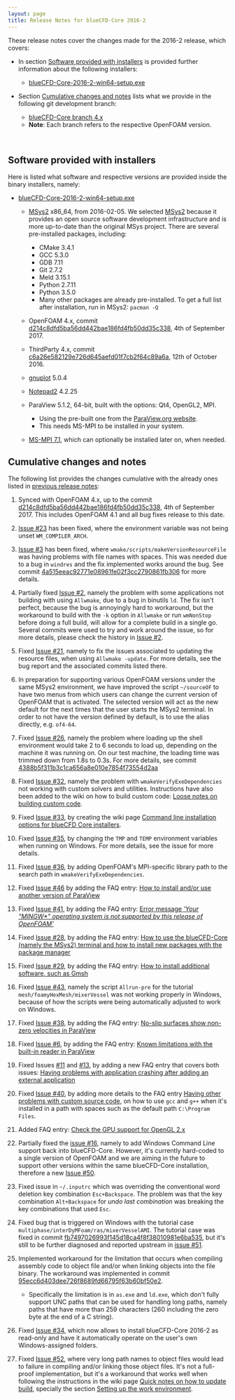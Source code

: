 ```yaml
---
layout: page
title: Release Notes for blueCFD-Core 2016-2
---
```


These release notes cover the changes made for the 2016-2 release, which covers:

  * In section [Software provided with installers](#software-provided-with-installers)
  is provided further information about the following installers:
  
      * [blueCFD-Core-2016-2-win64-setup.exe](https://github.com/blueCFD/Core/releases/tag/blueCFD-Core-2016-2)

  * Section [Cumulative changes and notes](#cumulative-changes-and-notes)
  lists what we provide in the following git development branch:

      * [blueCFD-Core branch 4.x](https://github.com/blueCFD/OpenFOAM-dev/tree/blueCFD-Core-4.x)
      * **Note**: Each branch refers to the respective OpenFOAM version.

<br>

## Software provided with installers

Here is listed what software and respective versions are provided inside the
binary installers, namely:

  * [blueCFD-Core-2016-2-win64-setup.exe](https://github.com/blueCFD/Core/releases/tag/blueCFD-Core-2016-2)

      * [MSys2](http://msys2.github.io/) x86_64, from 2016-02-05.
      We selected [MSys2](http://msys2.github.io/) because it provides an open
      source software development infrastructure and is more up-to-date than
      the original MSys project. There are several pre-installed packages,
      including:
          * CMake 3.4.1
          * GCC 5.3.0
          * GDB 7.11
          * Git 2.7.2
          * Meld 3.15.1
          * Python 2.7.11
          * Python 3.5.0
          * Many other packages are already pre-installed. To get a full list
          after installation, run in MSys2: `pacman -Q`

      * OpenFOAM 4.x, commit
      [d214c8dfd5ba56dd442bae186fd4fb50dd35c338](https://github.com/OpenFOAM/OpenFOAM-4.x/commits/d214c8dfd5ba56dd442bae186fd4fb50dd35c338),
      4th of September 2017.

      * ThirdParty 4.x, commit
      [c6a26e582129e726d645aefd01f7cb2f64c89a6a](https://github.com/OpenFOAM/ThirdParty-4.x/commits/c6a26e582129e726d645aefd01f7cb2f64c89a6a),
      12th of October 2016.

      * [gnuplot](https://sourceforge.net/projects/gnuplot/files/gnuplot/5.0.4/) 5.0.4

      * [Notepad2](http://www.flos-freeware.ch/notepad2.html) 4.2.25

      * ParaView 5.1.2, 64-bit, built with the options: Qt4, OpenGL2, MPI.
          * Using the pre-built one from the [ParaView.org website](http://www.paraview.org/download/).
          * This needs MS-MPI to be installed in your system.

      * [MS-MPI 7.1](https://www.microsoft.com/en-us/download/details.aspx?id=52981),
      which can optionally be installed later on, when needed.


## Cumulative changes and notes

The following list provides the changes cumulative with the already ones listed
in [previous release notes](bluecfd-core-2016-1):

1. Synced with OpenFOAM 4.x, up to the commit
   [d214c8dfd5ba56dd442bae186fd4fb50dd35c338](https://github.com/OpenFOAM/OpenFOAM-4.x/commits/d214c8dfd5ba56dd442bae186fd4fb50dd35c338),
   4th of September 2017. This includes OpenFOAM 4.1 and all bug fixes release
   to this date.

2. [Issue #23](https://github.com/blueCFD/Core/issues/23) has been fixed, where
   the environment variable was not being unset `WM_COMPILER_ARCH`.

3. [Issue #3](https://github.com/blueCFD/Core/issues/3) has been fixed, where
   `wmake/scripts/makeVersionResourceFile` was having problems with file names
   with spaces. This was needed due to a bug in `windres` and the fix
   implemented works around the bug. See commit 
   [4a515eeac92771e08961fe02f3cc2790861fb306](https://github.com/blueCFD/OpenFOAM-dev/commit/4a515eeac92771e08961fe02f3cc2790861fb306)
   for more details.

4. Partially fixed [Issue #2](https://github.com/blueCFD/Core/issues/2), namely
   the problem with some applications not building with using `Allwmake`, due
   to a bug in binutils `ld`. The fix isn't perfect, because the bug is
   annoyingly hard to workaround, but the workaround to build with the `-k`
   option in `Allwmake` or run `wmNonStop` before doing a full build, will
   allow for a complete build in a single go. Several commits were used to try
   and work around the issue, so for more details, please check the history in
   [Issue #2](https://github.com/blueCFD/Core/issues/2).

5. Fixed [Issue #21](https://github.com/blueCFD/Core/issues/21), namely to fix
   the issues associated to updating the resource files, when using
   `Allwmake -update`. For more details, see the bug report and the associated
   commits listed there.

6. In preparation for supporting various OpenFOAM versions under the same MSys2
   environment, we have improved the script `~/sourceOF` to have two menus from
   which users can change the current version of OpenFOAM that is activated.
   The selected version will act as the new default for the next times that the
   user starts the MSys2 terminal. In order to not have the version defined by
   default, is to use the alias directly, e.g. `of4-64`.

7. Fixed [Issue #26](https://github.com/blueCFD/Core/issues/26), namely the
   problem where loading up the shell environment would take 2 to 6 seconds to
   load up, depending on the machine it was running on. On our test machine,
   the loading time was trimmed down from 1.8s to 0.3s. For more details, see
   commit [4388b5f311b3c1ca656a8e010e7854f73554d2aa](https://github.com/blueCFD/OpenFOAM-dev/commit/4388b5f311b3c1ca656a8e010e7854f73554d2aa)

8. Fixed [Issue #32](https://github.com/blueCFD/Core/issues/32), namely the
   problem with `wmakeVerifyExeDependencies` not working with custom solvers
   and utilities. Instructions have also been added to the wiki on how to build
   custom code:
   [Loose notes on building custom code](https://github.com/blueCFD/Core/wiki/Loose-notes-on-building-custom-code).

9. Fixed [Issue #33](https://github.com/blueCFD/Core/issues/33), by creating
   the wiki page
   [Command line installation options for blueCFD Core installers](https://github.com/blueCFD/Core/wiki/Command-line-installation-options-for-blueCFD-Core-installers).

10. Fixed [Issue #35](https://github.com/blueCFD/Core/issues/35), by changing
    the `TMP` and `TEMP` environment variables when running on Windows. For
    more details, see the issue for more details.

11. Fixed [Issue #36](https://github.com/blueCFD/Core/issues/36), by adding
    OpenFOAM's MPI-specific library path to the search path in
    `wmakeVerifyExeDependencies`.

12. Fixed [Issue #46](https://github.com/blueCFD/Core/issues/46) by adding the
    FAQ entry:
    [How to install and/or use another version of ParaView](http://bluecfd.github.io/Core/FAQ/how-to-use-another-version-of-ParaView/)

13. Fixed [Issue #41](https://github.com/blueCFD/Core/issues/41), by adding the
    FAQ entry:
    [Error message _'Your "MINGW*" operating system is not supported by this release of OpenFOAM'_](http://bluecfd.github.io/Core/FAQ/operating-system-is-not-supported-by-this-release-of-OpenFOAM/)

14. Fixed [Issue #28](https://github.com/blueCFD/Core/issues/28), by adding
    the FAQ entry:
    [How to use the blueCFD-Core (namely the MSys2) terminal and how to install new packages with the package manager](http://bluecfd.github.io/Core/FAQ/how-to-use-the-blueCFD-Core-namely-MSys2-terminal-and-install-new-packages)

15. Fixed [Issue #29](https://github.com/blueCFD/Core/issues/29), by adding
    the FAQ entry:
    [How to install additional software, such as Gmsh](http://bluecfd.github.io/Core/FAQ/how-to-install-additional-software-such-as-gmsh)

16. Fixed [Issue #43](https://github.com/blueCFD/Core/issues/43), namely the
    script `Allrun-pre` for the tutorial `mesh/foamyHexMesh/mixerVessel` was
    not working properly in Windows, because of how the scripts were being
    automatically adjusted to work on Windows.

17. Fixed [Issue #38](https://github.com/blueCFD/Core/issues/38), by adding the
    FAQ entry:
    [No-slip surfaces show non-zero velocities in ParaView](http://bluecfd.github.io/Core/FAQ/no-slip-surfaces-show-non-zero-velocities-in-paraview/)

18. Fixed [Issue #6](https://github.com/blueCFD/Core/issues/6), by adding the
    FAQ entry:
    [Known limitations with the built-in reader in ParaView](http://bluecfd.github.io/Core/FAQ/known-limitations-in-paraview-internal-reader/)

19. Fixed Issues [#11](https://github.com/blueCFD/Core/issues/11) and
    [#13](https://github.com/blueCFD/Core/issues/13), by adding a new FAQ entry
    that covers both issues:
    [Having problems with application crashing after adding an external application](http://bluecfd.github.io/Core/FAQ/having-problems-application-crashing-after-adding-external-application/)

20. Fixed [Issue #40](https://github.com/blueCFD/Core/issues/40), by adding
    more details to the FAQ entry
    [Having other problems with custom source code](http://bluecfd.github.io/Core/FAQ/having-other-problems-with-custom-source-code/),
    on how to use `gcc` and `g++` when it's installed in a path with spaces
    such as the default path `C:\Program Files`.

21. Added FAQ entry:
    [Check the GPU support for OpenGL 2.x](http://bluecfd.github.io/Core/FAQ/check-gpu-support-for-opengl-2/)

22. Partially fixed the [issue #16](https://github.com/blueCFD/Core/issues/16),
    namely to add Windows Command Line support back into blueCFD-Core. However,
    it's currently hard-coded to a single version of OpenFOAM and we are aiming
    in the future to support other versions within the same blueCFD-Core
    installation, therefore a new [Issue #50](https://github.com/blueCFD/Core/issues/50).

23. Fixed issue in `~/.inputrc` which was overriding the conventional word
    deletion key combination `Esc+Backspace`. The problem was that the key
    combination `Alt+Backspace` for _undo last combination_ was breaking the
    key combinations that used `Esc`.

24. Fixed bug that is triggered on Windows with the tutorial case
    `multiphase/interDyMFoam/ras/mixerVesselAMI`. The tutorial case was fixed
    in commit [fb7497026993f145d18ca4f8f38010981e6ba535](https://github.com/blueCFD/OpenFOAM-dev/commit/fb7497026993f145d18ca4f8f38010981e6ba535),
    but it's still to be further diagnosed and reported upstream in [issue #51](https://github.com/blueCFD/Core/issues/51).

25. Implemented workaround for the limitation that occurs when compiling
    assembly code to object file and/or when linking objects into the file
    binary. The workaround was implemented in commit
    [95ecc6d403dee726f8689fd66795f63b60bf50e2](https://github.com/blueCFD/OpenFOAM-dev/commit/95ecc6d403dee726f8689fd66795f63b60bf50e2).

    * Specifically the limitation is in `as.exe` and `ld.exe`, which don't
      fully support UNC paths that can be used for handling long paths, namely
      paths that have more than 259 characters (260 including the zero byte at
      the end of a C string).

26. Fixed [Issue #34](https://github.com/blueCFD/Core/issues/34), which now
    allows to install blueCFD-Core 2016-2 as read-only and have it
    automatically operate on the user's own Windows-assigned folders.

27. Fixed [Issue #52](https://github.com/blueCFD/Core/issues/52), where very
    long path names to object files would lead to failure in compiling and/or
    linking those object files. It's not a full-proof implementation, but it's
    a workaround that works well when following the instructions in the wiki page
    [Quick notes on how to update build](https://github.com/blueCFD/Core/wiki/Quick-notes-on-how-to-update-build),
    specially the section
    [Setting up the work environment](https://github.com/blueCFD/Core/wiki/Quick-notes-on-how-to-update-build#setting-up-the-work-environment).
